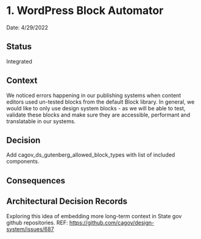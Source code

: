 # 1. WordPress Block Automator

Date: 4/29/2022

## Status
Integrated

## Context
We noticed errors happening in our publishing systems when content editors used un-tested blocks from the default Block library.
In general, we would like to only use design system blocks - as we will be able to test, validate these blocks and make sure they are accessible, performant and translatable in our systems.


## Decision
Add cagov_ds_gutenberg_allowed_block_types with list of included components.

## Consequences







## Architectural Decision Records
Exploring this idea of embedding more long-term context in State gov github repositories.
REF: https://github.com/cagov/design-system/issues/687